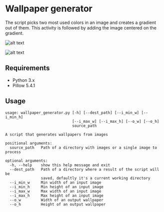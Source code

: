 # Wallpaper generator

The script picks two most used colors in an image and creates a gradient out of them. This activity is followed by adding the image centered on the gradient.

![alt text](https://github.com/proman3419/Scripts-and-tools/blob/master/wallpaper_generator/screenshot_1.png)

![alt text](https://github.com/proman3419/Scripts-and-tools/blob/master/wallpaper_generator/screenshot_2.png)

## Requirements
* Python 3.x
* Pillow 5.4.1

## Usage
```
usage: wallpaper_generator.py [-h] [--dest_path] [--i_min_w] [--i_min_h]
                              [--i_max_w] [--i_max_h] [--o_w] [--o_h]
                              source_path

A script that generates wallpapers from images

positional arguments:
  source_path   Path of a directory with images or a single image to process

optional arguments:
  -h, --help    show this help message and exit
  --dest_path   Path of a directory where a result of the script will be
                saved, defaultly it's a current working directory
  --i_min_w     Min width of an input image
  --i_min_h     Min height of an input image
  --i_max_w     Max width of an input image
  --i_max_h     Max height of an input image
  --o_w         Width of an output wallpaper
  --o_h         Height of an output wallpaper
```
